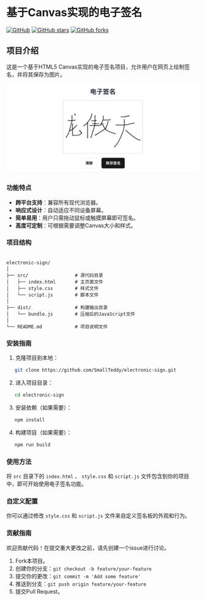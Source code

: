 # 基于Canvas实现的电子签名

[![GitHub](https://img.shields.io/github/license/SmallTeddy/electronic-sign)](https://github.com/SmallTeddy/electronic-sign/blob/main/LICENSE)
[![GitHub stars](https://img.shields.io/github/stars/SmallTeddy/electronic-sign)](https://github.com/SmallTeddy/electronic-sign/stargazers)
[![GitHub forks](https://img.shields.io/github/forks/SmallTeddy/electronic-sign)](https://github.com/SmallTeddy/electronic-sign/network)

## 项目介绍

这是一个基于HTML5 Canvas实现的电子签名项目，允许用户在网页上绘制签名，并将其保存为图片。

![sign](./assets/sign.png)

### 功能特点

* **跨平台支持**：兼容所有现代浏览器。
* **响应式设计**：自动适应不同设备屏幕。
* **简单易用**：用户只需拖动鼠标或触摸屏幕即可签名。
* **高度可定制**：可根据需要调整Canvas大小和样式。

### 项目结构

```

electronic-sign/
│
├── src/                 # 源代码目录
│   ├── index.html       # 主页面文件
│   ├── style.css        # 样式文件
│   └── script.js        # 脚本文件
│
├── dist/                # 构建输出目录
│   └── bundle.js        # 压缩后的JavaScript文件
│
└── README.md            # 项目说明文件

```

### 安装指南

1. 克隆项目到本地：
   

```bash
   git clone https://github.com/SmallTeddy/electronic-sign.git
   ```

2. 进入项目目录：
   

```bash
   cd electronic-sign
   ```

3. 安装依赖（如果需要）：
   

```bash
   npm install
   ```

4. 构建项目（如果需要）：
   

```bash
   npm run build
   ```

### 使用方法

将 `src` 目录下的 `index.html` 、 `style.css` 和 `script.js` 文件包含到你的项目中，即可开始使用电子签名功能。

### 自定义配置

你可以通过修改 `style.css` 和 `script.js` 文件来自定义签名板的外观和行为。

### 贡献指南

欢迎贡献代码！在提交重大更改之前，请先创建一个issue进行讨论。

1. Fork本项目。
2. 创建你的分支：`git checkout -b feature/your-feature`
3. 提交你的更改：`git commit -m 'Add some feature'`
4. 推送到分支：`git push origin feature/your-feature`
5. 提交Pull Request。
